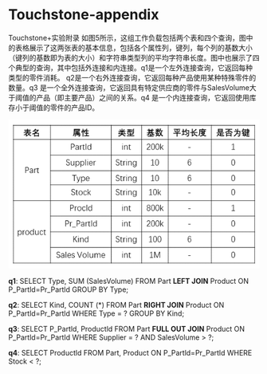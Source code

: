 # Touchstone-appendix
Touchstone+实验附录
如图5所示，这组工作负载包括两个表和四个查询，图中的表格展示了这两张表的基本信息，包括各个属性列，键列，每个列的基数大小（键列的基数即为表的大小）和字符串类型列的平均字符串长度。图中也展示了四个典型的查询，其中包括外连接和内连接。q1是一个左外连接查询，它返回每种类型的零件消耗。 q2是一个右外连接查询，它返回每种产品使用某种特殊零件的数量。q3 是一个全外连接查询，它返回具有特定供应商的零件与SalesVolume大于阈值的产品（即主要产品）之间的关系。q4 是一个内连接查询，它返回使用库存小于阈值的零件的产品ID。

![image](https://github.com/smartgood1/Touchstone-appendix/blob/main/%E5%AE%9E%E9%AA%8C%E8%B4%9F%E8%BD%BD.png)

**q1**: SELECT Type, SUM (SalesVolume) FROM Part **LEFT JOIN** Product ON P_Partld=Pr_Partld GROUP BY Type;

**q2**: SELECT Kind, COUNT (*) FROM Part **RIGHT JOIN** Product ON P_Partld=Pr_Partld WHERE Type = ? GROUP BY Kind;

**q3**: SELECT P_Partld, Productld FROM Part **FULL OUT JOIN** Product ON P_Partld=Pr_PartId WHERE Supplier = ? AND SalesVolume > ?;

**q4**: SELECT Productld FROM Part, Product ON P_Partld=Pr_Partld WHERE Stock < ?;

